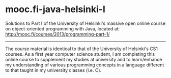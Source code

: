 # mooc.fi-java-helsinki-I
Solutions to Part I of the University of Helsinki's massive open online course on object-oriented programming with Java, located at: http://mooc.fi/courses/2013/programming-part-1/
<hr>

The course material is identical to that of the University of Helsinki's CS1 courses. As a first year computer science student, I am completing this online course to supplement my studies at university and to learn/enhance my understanding of various programming concepts in a language different to that taught in my university classes (i.e. C).

